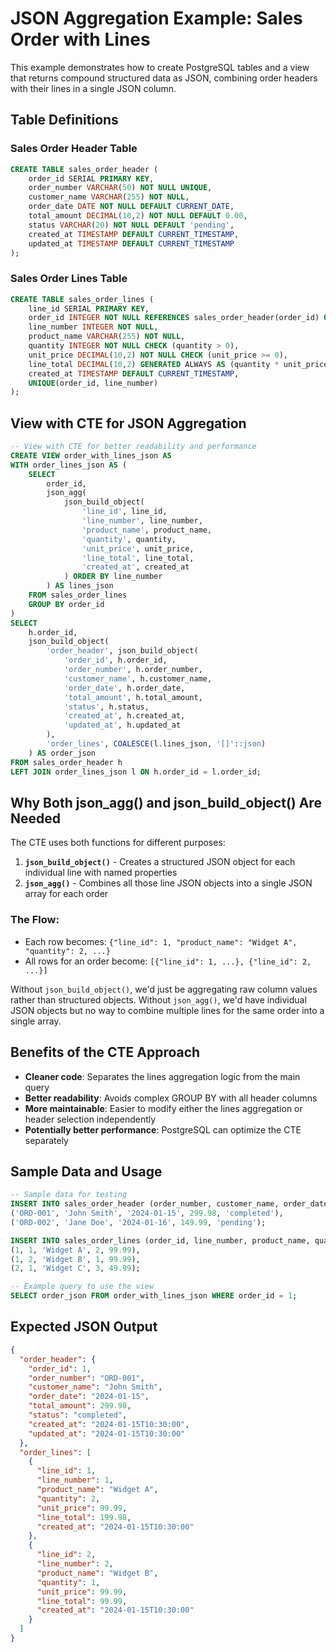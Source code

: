 # JSON Aggregation Example: Sales Order with Lines

This example demonstrates how to create PostgreSQL tables and a view that returns compound structured data as JSON, combining order headers with their lines in a single JSON column.

## Table Definitions

### Sales Order Header Table
```sql
CREATE TABLE sales_order_header (
    order_id SERIAL PRIMARY KEY,
    order_number VARCHAR(50) NOT NULL UNIQUE,
    customer_name VARCHAR(255) NOT NULL,
    order_date DATE NOT NULL DEFAULT CURRENT_DATE,
    total_amount DECIMAL(10,2) NOT NULL DEFAULT 0.00,
    status VARCHAR(20) NOT NULL DEFAULT 'pending',
    created_at TIMESTAMP DEFAULT CURRENT_TIMESTAMP,
    updated_at TIMESTAMP DEFAULT CURRENT_TIMESTAMP
);
```

### Sales Order Lines Table
```sql
CREATE TABLE sales_order_lines (
    line_id SERIAL PRIMARY KEY,
    order_id INTEGER NOT NULL REFERENCES sales_order_header(order_id) ON DELETE CASCADE,
    line_number INTEGER NOT NULL,
    product_name VARCHAR(255) NOT NULL,
    quantity INTEGER NOT NULL CHECK (quantity > 0),
    unit_price DECIMAL(10,2) NOT NULL CHECK (unit_price >= 0),
    line_total DECIMAL(10,2) GENERATED ALWAYS AS (quantity * unit_price) STORED,
    created_at TIMESTAMP DEFAULT CURRENT_TIMESTAMP,
    UNIQUE(order_id, line_number)
);
```

## View with CTE for JSON Aggregation

```sql
-- View with CTE for better readability and performance
CREATE VIEW order_with_lines_json AS
WITH order_lines_json AS (
    SELECT 
        order_id,
        json_agg(
            json_build_object(
                'line_id', line_id,
                'line_number', line_number,
                'product_name', product_name,
                'quantity', quantity,
                'unit_price', unit_price,
                'line_total', line_total,
                'created_at', created_at
            ) ORDER BY line_number
        ) AS lines_json
    FROM sales_order_lines
    GROUP BY order_id
)
SELECT 
    h.order_id,
    json_build_object(
        'order_header', json_build_object(
            'order_id', h.order_id,
            'order_number', h.order_number,
            'customer_name', h.customer_name,
            'order_date', h.order_date,
            'total_amount', h.total_amount,
            'status', h.status,
            'created_at', h.created_at,
            'updated_at', h.updated_at
        ),
        'order_lines', COALESCE(l.lines_json, '[]'::json)
    ) AS order_json
FROM sales_order_header h
LEFT JOIN order_lines_json l ON h.order_id = l.order_id;
```

## Why Both json_agg() and json_build_object() Are Needed

The CTE uses both functions for different purposes:

1. **`json_build_object()`** - Creates a structured JSON object for each individual line with named properties
2. **`json_agg()`** - Combines all those line JSON objects into a single JSON array for each order

### The Flow:
- Each row becomes: `{"line_id": 1, "product_name": "Widget A", "quantity": 2, ...}`
- All rows for an order become: `[{"line_id": 1, ...}, {"line_id": 2, ...}]`

Without `json_build_object()`, we'd just be aggregating raw column values rather than structured objects.
Without `json_agg()`, we'd have individual JSON objects but no way to combine multiple lines for the same order into a single array.

## Benefits of the CTE Approach

- **Cleaner code**: Separates the lines aggregation logic from the main query
- **Better readability**: Avoids complex GROUP BY with all header columns
- **More maintainable**: Easier to modify either the lines aggregation or header selection independently
- **Potentially better performance**: PostgreSQL can optimize the CTE separately

## Sample Data and Usage

```sql
-- Sample data for testing
INSERT INTO sales_order_header (order_number, customer_name, order_date, total_amount, status) VALUES
('ORD-001', 'John Smith', '2024-01-15', 299.98, 'completed'),
('ORD-002', 'Jane Doe', '2024-01-16', 149.99, 'pending');

INSERT INTO sales_order_lines (order_id, line_number, product_name, quantity, unit_price) VALUES
(1, 1, 'Widget A', 2, 99.99),
(1, 2, 'Widget B', 1, 99.99),
(2, 1, 'Widget C', 3, 49.99);

-- Example query to use the view
SELECT order_json FROM order_with_lines_json WHERE order_id = 1;
```

## Expected JSON Output

```json
{
  "order_header": {
    "order_id": 1,
    "order_number": "ORD-001",
    "customer_name": "John Smith",
    "order_date": "2024-01-15",
    "total_amount": 299.98,
    "status": "completed",
    "created_at": "2024-01-15T10:30:00",
    "updated_at": "2024-01-15T10:30:00"
  },
  "order_lines": [
    {
      "line_id": 1,
      "line_number": 1,
      "product_name": "Widget A",
      "quantity": 2,
      "unit_price": 99.99,
      "line_total": 199.98,
      "created_at": "2024-01-15T10:30:00"
    },
    {
      "line_id": 2,
      "line_number": 2,
      "product_name": "Widget B",
      "quantity": 1,
      "unit_price": 99.99,
      "line_total": 99.99,
      "created_at": "2024-01-15T10:30:00"
    }
  ]
}
```